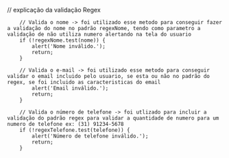 // explicação da validação Regex


        // Valida o nome -> foi utilizado esse metodo para conseguir fazer a validação do nome no padrão regexNome, tendo como parametro a validação de não utiliza numero alertando na tela do usuario 
        if (!regexNome.test(nome)) {
            alert('Nome inválido.');
            return;
        }

        // Valida o e-mail -> foi utilizado esse metodo para conseguir validar o email incluido pelo usuario, se esta ou não no padrão do regex, se foi incluido as caracteristicas do email
            alert('Email inválido.');
            return;
        }

        // Valida o número de telefone -> foi utlizado para incluir a validação do padrão regex para validar a quantidade de numero para um numero de telefone ex: (31) 91234-5678
        if (!regexTelefone.test(telefone)) {
            alert('Número de telefone inválido.');
            return;
        }
